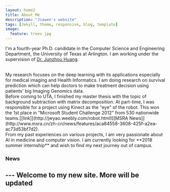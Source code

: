```yaml
---
layout: home2
title: About Me
description: "Jiawen's website"
tags: [Jekyll, theme, responsive, blog, template]
image:
  feature: trees.jpg
---
```


I'm a fourth-year Ph.D. candidate in the Computer Science and Engineering Department, the University of Texas at Arlington. I am working under the supervision of [Dr. Junzhou Huang](http://ranger.uta.edu/~huang/).

<br />
My research focuses on the deep learning with its applications especially for medical imaging and Health Informatics. I am doing research on survival prediction which can help doctors to make treatment decision using patients' big Imaging Genomics data. 

<br /> 
Before coming to UTA, I finished my master thesis with the topic of background subtraction with matrix decomposition. At part-time, I was responsible for a project using Kinect as the "eye" of the robot. This won the 1st place in "Microsoft Student Challenge 2012" from 530 nationwide teams.[[link]](http://jwyao.weebly.com/robot.html)[[MSRA News]](http://www.msra.cn/zh-cn/news/features/aca84558-3608-425f-a2ea-ac73d53bf7d2).

<br />
From my past experiences on various projects, I am very passionate about AI in medicine and computer vision. I am currently looking for **2018 summer internship** and wish to find my next journey out of campus.

### News
--- Welcome to my new site. More will be updated
---


<blockquote class="twitter-tweet" data-lang="us"><a href="https://twitter.com/steiyao/status/932086788713254912"></a><script async src="//platform.twitter.com/widgets.js" charset="utf-8"></script>
</blockquote> 

<script type="text/javascript" src="//ra.revolvermaps.com/0/0/2.js?i=0z3tphce06i&amp;m=0&amp;s=130&amp;c=ff0000&amp;t=1" async="async"></script>